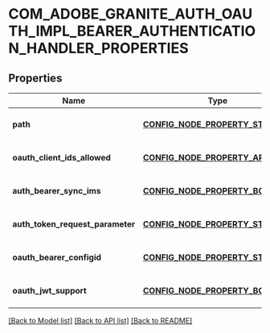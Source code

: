 # COM_ADOBE_GRANITE_AUTH_OAUTH_IMPL_BEARER_AUTHENTICATION_HANDLER_PROPERTIES

## Properties
Name | Type | Description | Notes
------------ | ------------- | ------------- | -------------
**path** | [**CONFIG_NODE_PROPERTY_STRING**](configNodePropertyString.md) |  | [optional] [default to null]
**oauth_client_ids_allowed** | [**CONFIG_NODE_PROPERTY_ARRAY**](configNodePropertyArray.md) |  | [optional] [default to null]
**auth_bearer_sync_ims** | [**CONFIG_NODE_PROPERTY_BOOLEAN**](configNodePropertyBoolean.md) |  | [optional] [default to null]
**auth_token_request_parameter** | [**CONFIG_NODE_PROPERTY_STRING**](configNodePropertyString.md) |  | [optional] [default to null]
**oauth_bearer_configid** | [**CONFIG_NODE_PROPERTY_STRING**](configNodePropertyString.md) |  | [optional] [default to null]
**oauth_jwt_support** | [**CONFIG_NODE_PROPERTY_BOOLEAN**](configNodePropertyBoolean.md) |  | [optional] [default to null]

[[Back to Model list]](../README.md#documentation-for-models) [[Back to API list]](../README.md#documentation-for-api-endpoints) [[Back to README]](../README.md)


